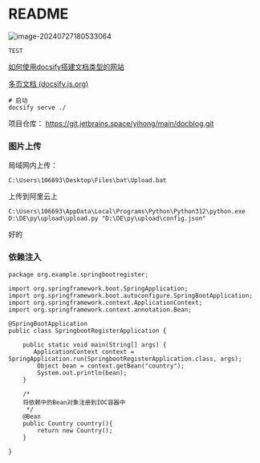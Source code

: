 # README

![image-20240727180533064](http://img-for-bucket.oss-cn-shanghai.aliyuncs.com/20240727180538843.png)

```
TEST
```

[如何使用docsify搭建文档类型的网站](https://mp.weixin.qq.com/s/TPXHaTdfTYKrcpm77gPHyA)

[多页文档 (docsify.js.org)](https://docsify.js.org/#/zh-cn/more-pages)

```
# 启动
docsify serve ./
```

项目仓库：
https://git.jetbrains.space/yihong/main/docblog.git



### 图片上传

局域网内上传：

```
C:\Users\106693\Desktop\Files\bat\Upload.bat
```

上传到阿里云上

```
C:\Users\106693\AppData\Local\Programs\Python\Python312\python.exe D:\DE\py\upload\upload.py "D:\DE\py\upload\config.json"
```



好的



### 依赖注入

```
package org.example.springbootregister;

import org.springframework.boot.SpringApplication;
import org.springframework.boot.autoconfigure.SpringBootApplication;
import org.springframework.context.ApplicationContext;
import org.springframework.context.annotation.Bean;

@SpringBootApplication
public class SpringbootRegisterApplication {

    public static void main(String[] args) {
       ApplicationContext context = SpringApplication.run(SpringbootRegisterApplication.class, args);
        Object bean = context.getBean("country");
        System.out.println(bean);
    }

    /*
    将依赖中的Bean对象注册到IOC容器中
     */
    @Bean
    public Country country(){
        return new Country();
    }

}

```

